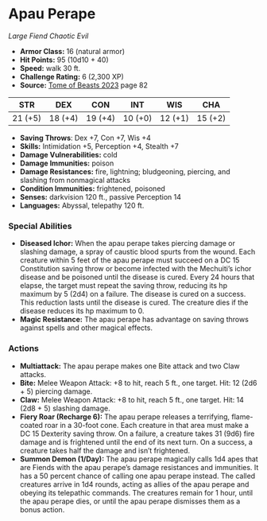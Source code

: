 # Apau Perape

*Large* *Fiend* *Chaotic Evil*

- **Armor Class:** 16 (natural armor)
- **Hit Points:** 95 (10d10 + 40)
- **Speed:** walk 30 ft.
- **Challenge Rating:** 6 (2,300 XP)
- **Source:** [Tome of Beasts 2023](https://koboldpress.com/kpstore/product/tome-of-beasts-1-2023-edition/) page 82

| STR | DEX | CON | INT | WIS | CHA |
| --- | --- | --- | --- | --- | --- |
| 21 (+5) | 18 (+4) | 19 (+4) | 10 (+0) | 12 (+1) | 15 (+2) |

- **Saving Throws**: Dex +7, Con +7, Wis +4
- **Skills:** Intimidation +5, Perception +4, Stealth +7
- **Damage Vulnerabilities:** cold
- **Damage Immunities:** poison
- **Damage Resistances:** fire, lightning; bludgeoning, piercing, and slashing from nonmagical attacks
- **Condition Immunities:** frightened, poisoned
- **Senses:** darkvision 120 ft., passive Perception 14
- **Languages:** Abyssal, telepathy 120 ft.
### Special Abilities
- **Diseased Ichor:** When the apau perape takes piercing damage or slashing damage, a spray of caustic blood spurts from the wound. Each creature within 5 feet of the apau perape must succeed on a DC 15 Constitution saving throw or become infected with the Mechuiti’s ichor disease and be poisoned until the disease is cured. Every 24 hours that elapse, the target must repeat the saving throw, reducing its hp maximum by 5 (2d4) on a failure. The disease is cured on a success. This reduction lasts until the disease is cured. The creature dies if the disease reduces its hp maximum to 0.
- **Magic Resistance:** The apau perape has advantage on saving throws against spells and other magical effects.
### Actions
- **Multiattack:** The apau perape makes one Bite attack and two Claw attacks.
- **Bite:** Melee Weapon Attack: +8 to hit, reach 5 ft., one target. Hit: 12 (2d6 + 5) piercing damage.
- **Claw:** Melee Weapon Attack: +8 to hit, reach 5 ft., one target. Hit: 14 (2d8 + 5) slashing damage.
- **Fiery Roar (Recharge 6):** The apau perape releases a terrifying, flame-coated roar in a 30-foot cone. Each creature in that area must make a DC 15 Dexterity saving throw. On a failure, a creature takes 31 (9d6) fire damage and is frightened until the end of its next turn. On a success, a creature takes half the damage and isn’t frightened.
- **Summon Demon (1/Day):** The apau perape magically calls 1d4 apes that are Fiends with the apau perape’s damage resistances and immunities. It has a 50 percent chance of calling one apau perape instead. The called creatures arrive in 1d4 rounds, acting as allies of the apau perape and obeying its telepathic commands. The creatures remain for 1 hour, until the apau perape dies, or until the apau perape dismisses them as a bonus action.
